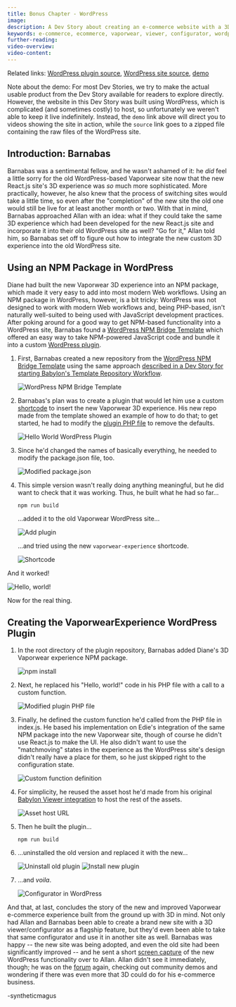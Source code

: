 ```yaml
---
title: Bonus Chapter - WordPress
image:
description: A Dev Story about creating an e-commerce website with a 3D viewer/configurator built into the design.
keywords: e-commerce, ecommerce, vaporwear, viewer, configurator, wordpress
further-reading:
video-overview:
video-content:
---
```


Related links:
[WordPress plugin source](https://github.com/syntheticmagus/wp-vaporwear-experience),
[WordPress site source](https://github.com/syntheticmagus/vaporwear-original-asset-host/tree/main/wp_sites_sources/vaporwear_configurator),
[demo](https://syntheticmagus.github.io/vaporwear-original-asset-host/vaporwear_wp_with_configurator.mp4)

Note about the demo: For most Dev Stories, we try to make the actual usable
product from the Dev Story available for readers to explore directly.
However, the website in this Dev Story was built using WordPress, which
is complicated (and sometimes costly) to host, so unfortunately we weren't
able to keep it live indefinitely. Instead, the `demo` link
above will direct you to videos showing the site in action, while the
`source` link goes to a zipped file containing the raw files of the
WordPress site.

## Introduction: Barnabas

Barnabas was a sentimental fellow, and he wasn't ashamed of it: he _did_
feel a little sorry for the old WordPress-based Vaporwear site now that the
new React.js site's 3D experience was _so_ much more sophisticated.
More practically, however, he also knew that the process of switching sites
would take a little time, so even after the "completion" of the new site
the old one would still be live for at least another month or two. With
that in mind, Barnabas approached Allan with an idea: what if they could
take the same 3D experience which had been developed for the new React.js
site and incorporate it into their old WordPress site as well? "Go for it,"
Allan told him, so Barnabas set off to figure out how to integrate the new
custom 3D experience into the old WordPress site.

## Using an NPM Package in WordPress

Diane had built the new Vaporwear 3D experience into an NPM package,
which made it very easy to add into most modern Web workflows.
Using an NPM package in WordPress, however, is a bit tricky: WordPress
was not designed to work with modern Web workflows and, being PHP-based,
isn't naturally well-suited to being used with JavaScript development
practices. After poking around for a good way to get NPM-based
functionality into a WordPress site, Barnabas found a
[WordPress NPM Bridge Template](https://github.com/syntheticmagus/wp-npm-bridge-template)
which offered an easy way to take NPM-powered JavaScript code and
bundle it into a custom
[WordPress plugin](https://en.wikipedia.org/wiki/WordPress#Plugins).

1.  First, Barnabas created a new repository from the
    [WordPress NPM Bridge Template](https://github.com/syntheticmagus/wp-npm-bridge-template)
    using the same approach
    [described in a Dev Story for starting Babylon's Template Repository Workflow](/fruitFalling#a-more-step-by-step-journey-through-the-process).

    ![WordPress NPM Bridge Template](/img/devStories/vaporwearConfigurator/chapter_wordpress/01_use_this_template.png)

1.  Barnabas's plan was to create a plugin that would let him use a
    custom
    [shortcode](https://wordpress.com/support/shortcodes/)
    to insert the new Vaporwear 3D experience. His new repo made from
    the template showed an example of how to do that; to get started, he
    had to modify the
    [plugin PHP file](https://github.com/syntheticmagus/wp-npm-bridge-template/blob/9f8810bb8f6357d9af1c3d5bc6ae326bd26b7419/wp/wp-npm-bridge-template/wp-npm-bridge-template.php)
    to remove the defaults.

    ![Hello World WordPress Plugin](/img/devStories/vaporwearConfigurator/chapter_wordpress/02_hello_world_php.png)

1.  Since he'd changed the names of basically everything, he needed to
    modify the package.json file, too.

    ![Modified package.json](/img/devStories/vaporwearConfigurator/chapter_wordpress/03_package_json.png)

1.  This simple version wasn't really doing anything meaningful, but he
    did want to check that it was working. Thus, he built what he had
    so far...

    ```
    npm run build
    ```

    ...added it to the old Vaporwear WordPress site...

    ![Add plugin](/img/devStories/vaporwearConfigurator/chapter_wordpress/04_add_plugins.png)

    ...and tried using the new `vaporwear-experience` shortcode.

    ![Shortcode](/img/devStories/vaporwearConfigurator/chapter_wordpress/05_shortcode.png)

And it worked!

![Hello, world!](/img/devStories/vaporwearConfigurator/chapter_wordpress/06_hello_world.png)

Now for the real thing.

## Creating the VaporwearExperience WordPress Plugin

1.  In the root directory of the plugin repository, Barnabas added Diane's
    3D Vaporwear experience NPM package.

    ![npm install](/img/devStories/vaporwearConfigurator/chapter_wordpress/07_npm_install.png)

1.  Next, he replaced his "Hello, world!" code in his PHP file with a
    call to a custom function.

    ![Modified plugin PHP file](/img/devStories/vaporwearConfigurator/chapter_wordpress/08_vaporwear_php.png)

1.  Finally, he defined the custom function he'd called from the PHP
    file in index.js. He based his implementation on Edie's integration
    of the same NPM package into the new Vaporwear site, though of course
    he didn't use React.js to make the UI. He also didn't want to use the
    "matchmoving" states in the experience as the WordPress site's design
    didn't really have a place for them, so he just skipped right to the
    configuration state.

    ![Custom function definition](/img/devStories/vaporwearConfigurator/chapter_wordpress/09_index_js_16_40.png)

1.  For simplicity, he reused the asset host he'd made from his original
    [Babylon Viewer integration](/vaporwearViewer) to host the rest of
    the assets.

    ![Asset host URL](/img/devStories/vaporwearConfigurator/chapter_wordpress/10_index_js_14.png)

1.  Then he built the plugin...
    ```
    npm run build
    ```
1.  ...uninstalled the old version and replaced it with the new...

    ![Uninstall old plugin](/img/devStories/vaporwearConfigurator/chapter_wordpress/11_uninstall.png)
    ![Install new plugin](/img/devStories/vaporwearConfigurator/chapter_wordpress/12_adding_the_plugin.png)

1.  ...and _voila_.

    ![Configurator in WordPress](/img/devStories/vaporwearConfigurator/chapter_wordpress/13_configurator_in_wordpress.png)

And that, at last, concludes the story of the new and improved Vaporwear
e-commerce experience built from the ground up with 3D in mind. Not only
had Allan and Barnabas been able to create a brand new site with a 3D
viewer/configurator as a flagship feature, but they'd even been able to
take that same configurator and use it in another site as well. Barnabas
was happy -- the new site was being adopted, and even the old site had
been significantly improved -- and he sent a short
[screen capture](https://syntheticmagus.github.io/vaporwear-original-asset-host/vaporwear_wp_with_configurator.mp4)
of the new WordPress functionality over to Allan. Allan didn't see it
immediately, though; he was on the
[forum](https://forum.babylonjs.com/c/demos/)
again, checking out community demos and wondering if there was even more
that 3D could do for his e-commerce business.

-syntheticmagus

